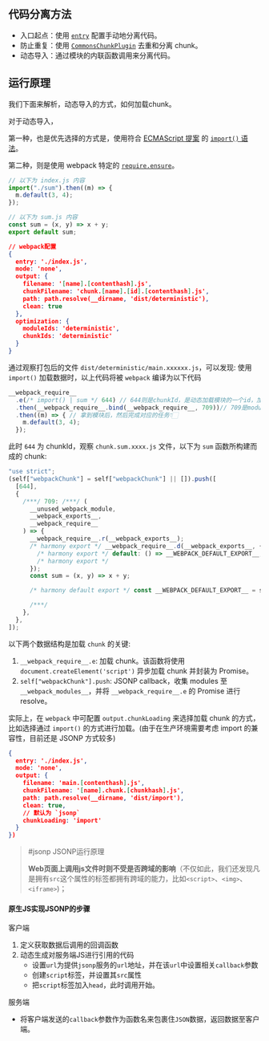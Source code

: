## 代码分离方法
-   入口起点：使用 [`entry`](https://www.webpackjs.com/configuration/entry-context) 配置手动地分离代码。
-   防止重复：使用 [`CommonsChunkPlugin`](https://www.webpackjs.com/plugins/commons-chunk-plugin) 去重和分离 chunk。
-   动态导入：通过模块的内联函数调用来分离代码。

## 运行原理
我们下面来解析，动态导入的方式，如何加载chunk。

对于动态导入，

第一种，也是优先选择的方式是，使用符合 [ECMAScript 提案](https://github.com/tc39/proposal-dynamic-import) 的 [`import()` 语法](https://www.webpackjs.com/api/module-methods#import-)。

第二种，则是使用 webpack 特定的 [`require.ensure`](https://www.webpackjs.com/api/module-methods#require-ensure)。

```javascript
// 以下为 index.js 内容
import("./sum").then((m) => {
  m.default(3, 4);
});

// 以下为 sum.js 内容
const sum = (x, y) => x + y;
export default sum;
```

```json
// webpack配置
{
  entry: './index.js',
  mode: 'none',
  output: {
    filename: '[name].[contenthash].js',
    chunkFilename: 'chunk.[name].[id].[contenthash].js',
    path: path.resolve(__dirname, 'dist/deterministic'),
    clean: true
  },
  optimization: {
    moduleIds: 'deterministic',
    chunkIds: 'deterministic'
  }
}
```
通过观察打包后的文件 `dist/deterministic/main.xxxxxx.js`，可以发现: 使用 `import()` 加载数据时，以上代码将被 `webpack` 编译为以下代码

```js
__webpack_require__
  .e(/* import() | sum */ 644) // 644则是chunkId，是动态加载模块的一个id，加载完成后👇🏻
  .then(__webpack_require__.bind(__webpack_require__, 709))// 709是moduleId，去获取这个模块👇🏻
  .then((m) => { // 拿到模块后，然后完成对应的任务👇🏻
    m.default(3, 4);
  });
```

此时 `644` 为 chunkId，观察 `chunk.sum.xxxx.js` 文件，以下为 `sum` 函数所构建而成的 chunk:
```js
"use strict";
(self["webpackChunk"] = self["webpackChunk"] || []).push([
  [644],
  {
    /***/ 709: /***/ (
      __unused_webpack_module,
      __webpack_exports__,
      __webpack_require__
    ) => {
      __webpack_require__.r(__webpack_exports__);
      /* harmony export */ __webpack_require__.d(__webpack_exports__, {
        /* harmony export */ default: () => __WEBPACK_DEFAULT_EXPORT__,
        /* harmony export */
      });
      const sum = (x, y) => x + y;

      /* harmony default export */ const __WEBPACK_DEFAULT_EXPORT__ = sum;

      /***/
    },
  },
]);
```

以下两个数据结构是加载 `chunk` 的关键:

1.  `__webpack_require__.e`: 加载 chunk。该函数将使用 `document.createElement('script')` 异步加载 chunk 并封装为 Promise。
2.  `self["webpackChunk"].push`: JSONP callback，收集 modules 至 `__webpack_modules__`，并将 `__webpack_require__.e` 的 Promise 进行 resolve。

实际上，在 `webpack` 中可配置 `output.chunkLoading` 来选择加载 chunk 的方式，比如选择通过 `import()` 的方式进行加载。(由于在生产环境需要考虑 import 的兼容性，目前还是 JSONP 方式较多)
```json
{
  entry: './index.js',
  mode: 'none',
  output: {
    filename: 'main.[contenthash].js',
    chunkFilename: '[name].chunk.[chunkhash].js',
    path: path.resolve(__dirname, 'dist/import'),
    clean: true,
    // 默认为 `jsonp`
    chunkLoading: 'import'
  }
})
```

>#jsonp
>JSONP运行原理
>
>**Web页面上调用js文件时则不受是否跨域的影响**（不仅如此，我们还发现凡是拥有`src`这个属性的标签都拥有跨域的能力，比如`<script>`、`<img>`、`<iframe>`)；

#### 原生JS实现JSONP的步骤

客户端
1.  定义获取数据后调用的回调函数
2.  动态生成对服务端JS进行引用的代码
    -   设置`url`为提供`jsonp`服务的`url`地址，并在该`url`中设置相关`callback`参数
    -   创建`script`标签，并设置其`src`属性
    -   把`script`标签加入`head`，此时调用开始。

服务端
- 将客户端发送的`callback`参数作为函数名来包裹住`JSON`数据，返回数据至客户端。
